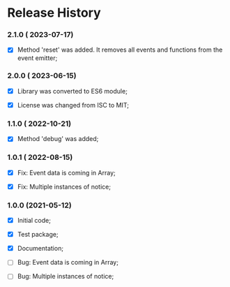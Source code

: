 # Release History


### 2.1.0 ( 2023-07-17)
- [x] Method 'reset' was added. It removes all events and functions from the event emitter; 



### 2.0.0 ( 2023-06-15)
- [x] Library was converted to ES6 module;
- [x] License was changed from ISC to MIT;



### 1.1.0 ( 2022-10-21)
- [x] Method 'debug' was added;




### 1.0.1 ( 2022-08-15)
- [x] Fix: Event data is coming in Array;
- [x] Fix: Multiple instances of notice;



### 1.0.0 (2021-05-12)
- [x] Initial code;
- [x] Test package;
- [x] Documentation;
- [ ] Bug: Event data is coming in Array;
- [ ] Bug: Multiple instances of notice;


